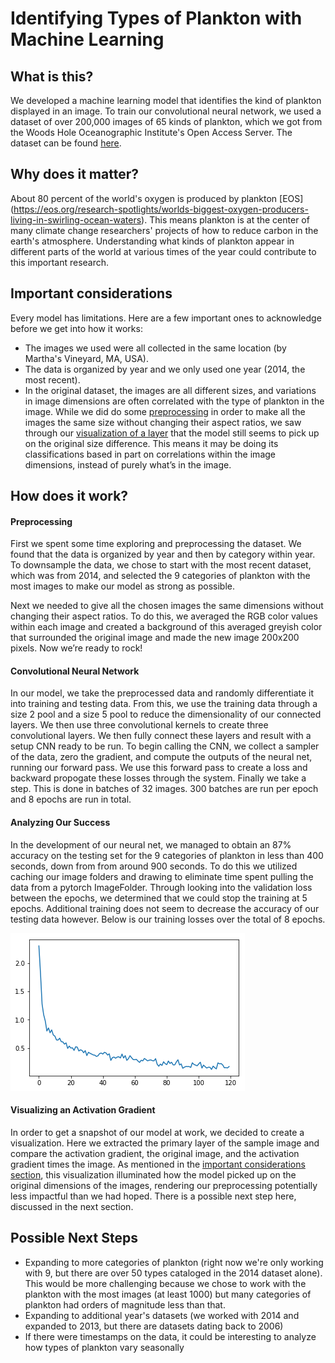 # Identifying Types of Plankton with Machine Learning

## What is this?
We developed a machine learning model that identifies the kind of plankton displayed in an image. To train our convolutional neural network, we used a dataset of over 200,000 images of 65 kinds of plankton, which we got from the Woods Hole Oceanographic Institute's Open Access Server. The dataset can be found [here](https://darchive.mblwhoilibrary.org/handle/1912/7341).

## Why does it matter?
About 80 percent of the world's oxygen is produced by plankton [EOS] (https://eos.org/research-spotlights/worlds-biggest-oxygen-producers-living-in-swirling-ocean-waters). This means plankton is at the center of many climate change researchers' projects of how to reduce carbon in the earth's atmosphere. Understanding what kinds of plankton appear in different parts of the world at various times of the year could contribute to this important research.

## Important considerations
Every model has limitations. Here are a few important ones to acknowledge before we get into how it works:
- The images we used were all collected in the same location (by Martha's Vineyard, MA, USA).
- The data is organized by year and we only used one year (2014, the most recent).
- In the original dataset, the images are all different sizes, and variations in image dimensions are often correlated with the type of plankton in the image. While we did do some [preprocessing](#preprocessing) in order to make all the images the same size without changing their aspect ratios, we saw through our [visualization of a layer](visualizing-an-activation-gradient) that the model still seems to pick up on the original size difference. This means it may be doing its classifications based in part on correlations within the image dimensions, instead of purely what’s in the image.

## How does it work?

#### Preprocessing
First we spent some time exploring and preprocessing the dataset. We found that the data is organized by year and then by category within year. To downsample the data, we chose to start with the most recent dataset, which was from 2014, and selected the 9 categories of plankton with the most images to make our model as strong as possible. 

Next we needed to give all the chosen images the same dimensions without changing their aspect ratios. To do this, we averaged the RGB color values within each image and created a background of this averaged greyish color that surrounded the original image and made the new image 200x200 pixels. Now we’re ready to rock!

#### Convolutional Neural Network
In our model, we take the preprocessed data and randomly differentiate it into training and testing data. From this, we use the training data through a size 2 pool and a size 5 pool to reduce the dimensionality of our connected layers. We then use three convolutional kernels to create three convolutional layers. We then fully connect these layers and result with a setup CNN ready to be run. To begin calling the CNN, we collect a sampler of the data, zero the gradient, and compute the outputs of the neural net, running our forward pass. We use this forward pass to create a loss and backward propogate these losses through the system. Finally we take a step. This is done in batches of 32 images. 300 batches are run per epoch and 8 epochs are run in total.

#### Analyzing Our Success
In the development of our neural net, we managed to obtain an 87% accuracy on the testing set for the 9 categories of plankton in less than 400 seconds, down from from around 900 seconds. To do this we utilized caching our image folders and drawing to eliminate time spent pulling the data from a pytorch ImageFolder. Through looking into the validation loss between the epochs, we determined that we could stop the training at 5 epochs. Additional training does not seem to decrease the accuracy of our testing data however. Below is our training losses over the total of 8 epochs.

![alt text](final_run.png)

#### Visualizing an Activation Gradient
In order to get a snapshot of our model at work, we decided to create a visualization. Here we extracted the primary layer of the sample image and compare the activation gradient, the original image, and the activation gradient times the image. As mentioned in the [important considerations section](), this visualization illuminated how the model picked up on the original dimensions of the images, rendering our preprocessing potentially less impactful than we had hoped. There is a possible next step here, discussed in the next section. 

## Possible Next Steps
- Expanding to more categories of plankton (right now we're only working with 9, but there are over 50 types cataloged in the 2014 dataset alone). This would be more challenging because we chose to work with the plankton with the most images (at least 1000) but many categories of plankton had orders of magnitude less than that.
- Expanding to additional year's datasets (we worked with 2014 and expanded to 2013, but there are datasets dating back to 2006)
- If there were timestamps on the data, it could be interesting to analyze how types of plankton vary seasonally
